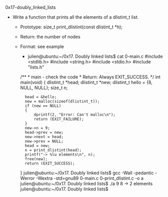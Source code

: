 0x17-doubly_linked_lists



- Write a function that prints all the elements of a dlistint_t list.

	- Prototype: size_t print_dlistint(const dlistint_t *h);

	- Return: the number of nodes

	- Format: see example

		* julien@ubuntu:~/0x17. Doubly linked lists$ cat 0-main.c 
		#include <stdlib.h>
		#include <string.h>
		#include <stdio.h>
		#include "lists.h"

		/**
		  * main - check the code
		  * Return: Always EXIT_SUCCESS.
		 */
		int main(void)
		{
		    dlistint_t *head;
		    dlistint_t *new;
		    dlistint_t hello = {8, NULL, NULL};
		    size_t n;
		
		    head = &hello;
		    new = malloc(sizeof(dlistint_t));
		    if (new == NULL)
		    {
		        dprintf(2, "Error: Can't malloc\n");
		        return (EXIT_FAILURE);
		    }
		    new->n = 9;
		    head->prev = new;
		    new->next = head;
		    new->prev = NULL;
		    head = new;
		    n = print_dlistint(head);
		    printf("-> %lu elements\n", n);
		    free(new);
		    return (EXIT_SUCCESS);
		}
julien@ubuntu:~/0x17. Doubly linked lists$ gcc -Wall -pedantic -Werror -Wextra -std=gnu89 0-main.c 0-print_dlistint.c -o a
julien@ubuntu:~/0x17. Doubly linked lists$ ./a 
9
8
-> 2 elements
julien@ubuntu:~/0x17. Doubly linked lists$ 
